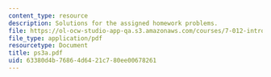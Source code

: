 ```yaml
---
content_type: resource
description: Solutions for the assigned homework problems.
file: https://ol-ocw-studio-app-qa.s3.amazonaws.com/courses/7-012-introduction-to-biology-fall-2004/63380d4b76864d6421c780ee00678261_ps3a.pdf
file_type: application/pdf
resourcetype: Document
title: ps3a.pdf
uid: 63380d4b-7686-4d64-21c7-80ee00678261
---
```

